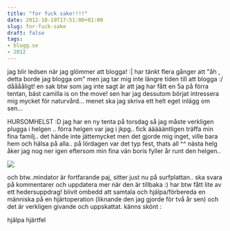 ```yaml
---
title: "for fuck sake!!!!"
date: 2012-10-19T17:51:00+01:00
slug: for-fuck-sake
draft: false
tags:
- blogg.se
- 2012
---
```

jag blir ledsen när jag glömmer att blogga! :| har tänkt flera gånger att "åh , detta borde jag blogga om" men jag tar mig inte längre tiden till att blogga :/ dååååligt! en sak btw som jag inte sagt är att jag har fått en 5a på förra tentan, bäst camilla is on the move! sen har jag dessutom börjat intressera mig mycket för naturvård... menet ska jag skriva ett helt eget inlägg om sen...

HURSOMHELST :D jag har en ny tenta på torsdag så jag måste verkligen plugga i helgen .. förra helgen var jag i jkpg.. fick äääääntligen träffa min fina familj.. det hände inte jättemycket men det gjorde mig inget, ville bara hem och hälsa på alla.. på lördagen var det typ fest, thats all ^^ nästa helg åker jag nog ner igen eftersom min fina vän boris fyller år runt den helgen.. 

![](/assets/images/blogg.se/20121012_211350_508176ba9606ee031831d933.jpg)

och btw..mindator är fortfarande paj, sitter just nu på surfplattan.. ska svara på kommentarer och uppdatera mer när den är tillbaka :) har btw fått lite av ett hedersuppdrag! blivit ombedd att samtala och hjälpa/förbereda en människa på en hjärtoperation (liknande den jag gjorde för två år sen) och det är verkligen givande och uppskattat. känns skönt :

hjälpa hjärtfel